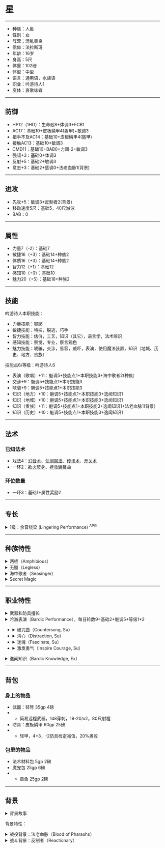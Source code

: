 # 星

----

- 种族：人鱼
- 性别：女
- 阵营：混乱善良
- 信仰：法拉斯玛
- 年龄：16岁
- 身高：5尺
- 体重：102磅
- 体型：中型
- 语言：通用语，水族语
- 职业：吟游诗人1
- 变体：哀歌咏者

----

## 防御

- HP12（1HD）：生命骰8+体调3+FCB1
- AC17：基础10+皮板鳞甲4(盔甲)+敏调3
- 措手不及AC14：基础10+皮板鳞甲4(盔甲)
- 接触AC13：基础10+敏调3
- CMD11：基础10+BAB0+力调-2+敏调3
- 强韧+3：基础0+体调3
- 反射+5：基础2+敏调3
- 意志+3：基础2+感调0+法老血脉1(背景)

----

## 进攻

- 先攻+5：敏调3+反制者2(背景)
- 移动速度5尺：基础5，40尺游泳
- BAB：0

----

## 属性

- 力量7（-2）：基础7
- 敏捷16（+3）：基础14+种族2
- 体质16（+3）：基础14+种族2
- 智力12（+1）：基础12
- 感知10（+0）：基础10
- 魅力20（+5）：基础18+种族2

----

## 技能

吟游诗人本职技能：
- 力量技能：攀爬
- 敏捷技能：特技，脱逃，巧手
- 智力技能：估价，工艺，知识（其它），语言学，法术辨识
- 感知技能：察觉，专业，察言观色
- 魅力技能：唬骗，交涉，易容，威吓，表演，使用魔法装置，知识（地城、历史、地方、贵族）

技能点6/等级：吟游诗人6
- 表演（歌唱）+11：魅调5+技能点1+本职技能3+海中歌者2(种族)
- 交涉+9：魅调5+技能点1+本职技能3
- 唬骗+9：魅调5+技能点1+本职技能3
- 知识（地方）+10：魅调5+技能点1+本职技能3+逸闻知识1
- 知识（地城）+10：魅调5+技能点1+本职技能3+逸闻知识1
- 知识（贵族）+11：魅调5+技能点1+本职技能3+逸闻知识1+法老血脉1(背景)
- 知识（历史）+10：魅调5+技能点1+本职技能3+逸闻知识1

----

## 法术

### 已知法术

- 戏法4：[幻音术](https://xiaoxiaomeow.github.io/pathfinder/spell?spell=ghost%20sound)、[侦测魔法](https://xiaoxiaomeow.github.io/pathfinder/spell?spell=detect%20magic)、[传讯术](https://xiaoxiaomeow.github.io/pathfinder/spell?spell=message)、[开关术](https://xiaoxiaomeow.github.io/pathfinder/spell?spell=open-close)
- 一环2：[欲火焚身](https://xiaoxiaomeow.github.io/pathfinder/spell?spell=unnatural%20lust)、[拯救谢幕曲](https://xiaoxiaomeow.github.io/pathfinder/spell?spell=saving%20finale)

### 环位数量

- 一环3：基础1+属性奖励2

----

## 专长

<details>
<summary>
1级：余音绕梁 (Lingering Performance) <sup>APG</sup>
</summary>

即使你停止演奏，你的吟游表演的效果仍旧环绕在周边。

先决条件: 【吟游表演】职业特性。

专长效果: 在你停止表演之后，你的【吟游表演】带来的加值与减值仍旧能持续2轮。任何其他先决条件，诸如范围或者特殊条件，必须仍旧满足才能让效果持续下去。如果你在这期间内开始一次新的吟游表演，前一次表演的效果会立刻终止。
</details>

----

## 种族特性

<details>
<summary>
两栖（Amphibious）
</summary>
人鱼是两栖生物，但是不喜欢长时间离开水。
</details>

<details>
<summary>
无腿（Legless）
</summary>
人鱼没有双腿，并且不会被绊摔。
</details>

<details>
<summary>
海中歌者（Seasinger）
</summary>
人鱼那动听的歌声是世人皆知的。海中歌者的表演（歌唱）检定获得+2种族加值，并且所有依赖语言的法术的豁免DC获得+1种族加值。该特性取代昏暗视觉。
</details>

<details>
<summary>
Secret Magic
</summary>
Merfolk sometimes manifest magical powers they are unwilling to explain to non-merfolk, leading scholars to speculate that the magic originates from the merfolk’s rumored eldritch patrons. Such merfolk have only a 40-foot swim speed, but they add +1 to the DC of any enchantment spells they cast, and if they have a Charisma score of 13 or higher, they gain the ability to cast the following spell-like abilities: At will—speak with animals (aquatic animals only); 1/day—fins to feet (self only), hydraulic push. This racial trait replaces the armor racial trait and alters the merfolk’s movement speed.
</details>

----

## 职业特性

<details>
<summary>
武器和防具擅长
</summary>
吟游诗人擅长所有简单武器，加上长剑，细剑，闷棍，短剑，短弓和长鞭。诗人同样擅长轻甲和盾牌（除了塔盾）。诗人可以在穿着轻甲和盾牌的同时施放法术，并忽视以此带来的法术失败率。吟游诗人在穿着中型或重型盔甲，并施展包含姿态成分的法术时与其他施法者拥有相同的法术失败率。兼职的吟游诗人在施展其它职业的法术时，法术失败率依照正常计算（也就是说，不会忽略轻甲和盾牌）。
</details>

<details>
<summary>
吟游表演（Bardic Performance），每日轮数9=基础2+魅调5+等级1*2
</summary>

吟游诗人可以用他的表演在身边的人身上（通常包括自己，如果愿意）制造出各种魔法效果。1级时，他每天可以使用此能力的总轮数为“4+魅力修正”。之后的每一级，诗人都会获得2轮额外的每日使用轮数。在每一轮，诗人都可以通过表演来使用他当前等级拥有的任意一项吟游表演能力。启动吟游表演能力是一个标准动作，但在之后保持同一种表演是自由动作。更换吟游表演的效果需要诗人停止当前的表演，并用一个标准动作开始新的表演。吟游表演无法被打断，但若诗人被杀死、麻痹、震慑或敲昏，或者由于其他因素而无法保持每轮一个自由动作时，表演立刻结束。诗人无法令一个以上的吟游表演效果同时生效。7级或更高的吟游诗人可以用移动动作替代原本的标准动作，开始一项吟游表演；13级或更高的诗人开始表演只需要一个迅捷动作。

每一项吟游表演都需要依赖声音或/和视觉成分运作。若一项吟游表演依赖声音成份运作，目标必须能够听见诗人的表演才会被影响，而这些能力多数和语言相关（如说明中所描述）。一名耳聋的诗人在进行此类表演时有20%的失败率，若他在这项检定中失败，他的尝试依旧计入每日使用轮数。耳聋的生物对依赖声音成分运作的吟游表演免疫。若一项吟游表演依赖视觉成份运作，目标必须存在和诗人之间的视觉线才会受到影响。一名目盲的诗人在进行此类表演时有50%的失败率，若他在这项检定中失败，他的尝试依旧计入每日使用轮数。目盲的生物对依赖视觉成分运作的吟游表演免疫。
</details>

- <details><summary>破咒曲（Countersong, Su）</summary>1级起，吟游诗人可以用他的音乐和诗歌来反制依赖于声音的法术（并非简单的指那些有言语成分的法术）。在表演破咒曲的每轮内，他都必须做一次表演（键盘乐、打击乐、管乐、弦乐，或演唱）检定。任何在吟游诗人30尺之内的生物（包括吟游诗人自己）在受到音波或者基于语言的魔法攻击时，都可以用吟游诗人的表演检定来代替自身的豁免检定（如果吟游诗人的表演检定结果好于自身的豁免检定结果）。如果在“破咒曲”范围内的生物已经受到持续性音波魔法或者基于语言的魔法攻击，在听到破咒曲的每个回合内，他都有进行新的豁免检定对抗魔法影响的机会，但是必须使用吟游诗人的表演检定结果值来进行此对抗。对于无法进行豁免检定的魔法效果，【破咒曲】无效。【破咒曲】依赖声音成份运作。</details>
- <details><summary>清心（Distraction, Su）</summary>1级起，吟游诗人可以用他的表演来反制依赖于视觉的法术。在清心持续的每轮中，他都必须做一次表演（模仿、滑稽、舞蹈、或演讲）检定。任何在吟游诗人30尺之内的生物（包括吟游诗人自己）在受到〔心灵幻觉〕或〔虚假幻觉〕子学派的魔法攻击时，都可以用吟游诗人的表演检定来代替自身的豁免检定（若表演检定结果好于自身的豁免检定结果）。如果在清心范围内的生物已经受到持续性的〔心灵幻觉〕或〔虚假幻觉〕法术影响，在能够看到【清心】的每个回合内，他都有进行新的豁免检定以对抗魔法影响的机会，但是必须使用吟游诗人的表演检定结果值来进行此对抗。对于无法进行豁免检定的魔法效果，【清心】无效。【清心】依赖视觉成份运作。</details>
- <details><summary>迷魂（Fascinate, Su）</summary>1级起，吟游诗人可以用他的表演来让一个或多个生物对他着迷。只有在吟游诗人周围90尺距离内，能够看见和听见吟游诗人，还必须注意到他的生物才可能被迷住。吟游诗人同样必须能够看到这些生物。附近的战斗或者其他能导致分心的危险都会打断这项能力的使用。1级之后的每3个吟游诗人等级，他都可以在每次使用此能力时多影响一个目标。每个在迷魂的作用范围内的生物都需要进行一次DC为“10+1/2诗人等级+魅力修正”的意志豁免以抵抗此效果。如果生物的豁免检定成功，则此吟游诗人在24小时内无法再对之迷魂。如果豁免检定失败，该生物会安静的坐下来欣赏表演，在吟游诗人继续专心表演的期间内不会做其他动作。被迷魂的生物在对周围反应方面的技能（例如察觉）的检定上都有-4减值。任何潜在威胁都会给予目标生物一次新的豁免检定机会。任何现实威胁，例如有人拔武器，施法，或者用远程武器瞄准目标时都会自动打破此能力。【迷魂】是一项惑控系（胁迫）影响心灵能力。【迷魂】依赖声音和视觉成份运作。</details>
- <details><summary>激发勇气（Inspire Courage, Su）</summary>1级起，吟游诗人可以通过表演来激发盟友（包括自己）的勇气，鼓舞他们对抗恐惧和提高战斗能力。只有能看到或听到吟游诗人表演的盟友才可以接受此效果。受影响的盟友在对抗魅惑和恐惧时豁免检定有+1士气加值，在攻击和武器伤害检定上也有+1表现加值。5级及之后每6个吟游诗人等级，该加值都会增加1（5级+2，11级+3，17级达到最大+4）。激发勇气是影响心灵的能力。【激发勇气】依赖声音或者视觉成份运作，诗人必须在开始表演之前决定具体使用的成份。</details>

<details>
<summary>
逸闻知识（Bardic Knowledge, Ex）
</summary>

诗人在进行知识类技能检定时将他一半的职业等级（至少为1）加到检定结果中，并且可以使用未受训的知识技能进行检定。
</details>

----

## 背包

### 身上的物品

- 武器：轻弩 35gp 4磅
- - 简易远程武器，1d8穿刺，19-20/x2，80尺射程
- 防具：皮板鳞甲 60gp 25磅
- - 轻甲，4+3，-2防具检定减值，20%奥败

### 包里的物品

- 法术材料包 5gp 2磅
- 魔宠包 25gp 6磅
- - 章鱼 25gp 2磅

----

## 背景

<details>
<summary>
背景故事
</summary>

星是一只出生在内海奥斯利昂附近的人鱼。星可以和几乎任何水生生物交谈，也在内海深处结识了很多朋友。

星所在的人鱼聚落会在奥斯利昂沿岸的住民进行海葬时出现在水面，负责用歌唱渲染葬礼上的哀伤气氛，并为可怜的死者念诵悼词，希望他的灵魂可以在法拉斯玛的引导下前往伟大彼岸。

但是星觉得整日哀歌不够酷，于是在很小的时候带上自己的章鱼好朋友花离开了聚落，沿着内海沿岸游啊游，在卡塔佩什认识了仙人掌猫，在艾芭萨罗姆参观了星石，在塔尔多学到了许许多多吟游诗人的歌谣，在切里亚斯观摩了华丽的歌剧。

成年的星和小章鱼返回了自己的聚落，四处游历的见闻和经历让星意识到需要法拉斯玛信徒指引的灵魂并不是参与海葬的平民，而是陆地上四处游荡的不死生物。于是听到消息后，星就沿着斯芬克斯河游到了瓦蒂，加入了那里的古墓探索活动，希望可以让发现的任何不死生物得到安息。
</details>

背景特性：

<details>
<summary>
战役背景：法老血脉（Blood of Pharaohs）
</summary>
很久以前，你的一位先祖统治着奥斯里昂的大地。虽然你已经隔了许多代并且也几乎没法去证明你的谱系，但他或她的血脉依然在你的血管里流淌。也许你可以在瓦蒂大墓地的坟墓里找到一些能证明你血统的事物。你的意志豁免获得+1背景加值。你的知识（贵族）同样获得+1背景加值并且总能将其视为你的本职技能。此外，你可以选择古奥斯里昂语作为你的额外语言之一。
</details>

<details>
<summary>
战斗背景：反制者（Reactionary）
</summary>
你幼时常受人欺负，但从来都不会主动发难。取而代之的是你精于预见突然袭击、并能够快速应对威胁。你的先攻检定获得+2背景加值。
</details>